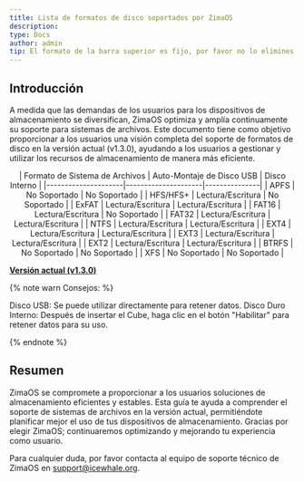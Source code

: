 ```yaml
---
title: Lista de formatos de disco soportados por ZimaOS
description: 
type: Docs
author: admin
tip: El formato de la barra superior es fijo, por favor no lo elimines, description es la descripción del artículo, si no se llena, se tomará el primer párrafo del contenido.
---
```

## Introducción
A medida que las demandas de los usuarios para los dispositivos de almacenamiento se diversifican, ZimaOS optimiza y amplía continuamente su soporte para sistemas de archivos. Este documento tiene como objetivo proporcionar a los usuarios una visión completa del soporte de formatos de disco en la versión actual (v1.3.0), ayudando a los usuarios a gestionar y utilizar los recursos de almacenamiento de manera más eficiente.


<div style="text-align: center;">
| Formato de Sistema de Archivos | Auto-Montaje de Disco USB | Disco Interno |
|---------------------|---------------------|---------------|
| APFS               | No Soportado      | No Soportado |
| HFS/HFS+           | Lectura/Escritura         | No Soportado |
| ExFAT              | Lectura/Escritura         | Lectura/Escritura    |
| FAT16              | Lectura/Escritura         | No Soportado |
| FAT32              | Lectura/Escritura         | Lectura/Escritura    |
| NTFS               | Lectura/Escritura         | Lectura/Escritura    |
| EXT4               | Lectura/Escritura         | Lectura/Escritura    |
| EXT3               | Lectura/Escritura         | Lectura/Escritura    |
| EXT2               | Lectura/Escritura         | Lectura/Escritura    |
| BTRFS              | No Soportado      | No Soportado |
| XFS                | No Soportado      | No Soportado |
</div>


**<u>Versión actual (v1.3.0)</u>**

{% note warn Consejos: %}

Disco USB: Se puede utilizar directamente para retener datos.
Disco Duro Interno: Después de insertar el Cube, haga clic en el botón "Habilitar" para retener datos para su uso.

{% endnote %}


## Resumen
ZimaOS se compromete a proporcionar a los usuarios soluciones de almacenamiento eficientes y estables. Esta guía te ayuda a comprender el soporte de sistemas de archivos en la versión actual, permitiéndote planificar mejor el uso de tus dispositivos de almacenamiento. Gracias por elegir ZimaOS; continuaremos optimizando y mejorando tu experiencia como usuario.

Para cualquier duda, por favor contacta al equipo de soporte técnico de ZimaOS en support@icewhale.org.
